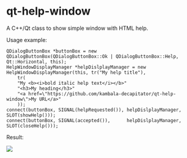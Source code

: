 qt-help-window
==============

A C++/Qt class to show simple window with HTML help.

Usage example:

    QDialogButtonBox *buttonBox = new QDialogButtonBox(QDialogButtonBox::Ok | QDialogButtonBox::Help, Qt::Horizontal, this);
    HelpWindowDisplayManager *helpDislplayManager = new HelpWindowDisplayManager(this, tr("My help title"),
        tr(
        "My <b><i>bold italic help text</i></b>"
        "<h3>My heading</h3>"
        "<a href=\"https://github.com/kambala-decapitator/qt-help-window\">My URL</a>"
        ));
    connect(buttonBox, SIGNAL(helpRequested()), helpDislplayManager, SLOT(showHelp()));
    connect(buttonBox, SIGNAL(accepted()),      helpDislplayManager, SLOT(closeHelp()));

Result:

![](http://i1125.photobucket.com/albums/l592/kambala_decapitator/qt_help_window.png)
